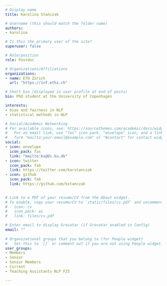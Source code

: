 ```yaml
---
# Display name
title: Karolina Stańczak

# Username (this should match the folder name)
authors:
- karolina

# Is this the primary user of the site?
superuser: false

# Role/position
role: Postdoc

# Organizations/Affiliations
organizations:
- name: ETH Zürich
  url: "https://inf.ethz.ch"

# Short bio (displayed in user profile at end of posts)
bio: PhD student at the University of Copenhagen

interests:
- bias and fairness in NLP 
- statistical methods in NLP

# Social/Academic Networking
# For available icons, see: https://sourcethemes.com/academic/docs/widgets/#icons
#   For an email link, use "fas" icon pack, "envelope" icon, and a link in the
#   form "mailto:your-email@example.com" or "#contact" for contact widget.
social:
- icon: envelope
  icon_pack: fas
  link: "mailto:ks@di.ku.dk"  
- icon: twitter
  icon_pack: fab
  link: https://twitter.com/karstanczak
- icon: github
  icon_pack: fab
  link: https://github.com/kstanczak

  
# Link to a PDF of your resume/CV from the About widget.
# To enable, copy your resume/CV to `static/files/cv.pdf` and uncomment the lines below.  
# - icon: cv
#   icon_pack: ai
#   link: files/cv.pdf 

# Enter email to display Gravatar (if Gravatar enabled in Config)
email: ""
  
# Organizational groups that you belong to (for People widget)
#   Set this to `[]` or comment out if you are not using People widget.  
user_groups:
- Members
- Senior
- Senior Members
- Current
- Teaching Assistants NLP F25

---
```

<!-- Karolina is a first-year PhD student at the University of Copenhagen, co-advised by [Isabelle Augenstein](http://isabelleaugenstein.github.io/) and Ryan. Previously, she received a BSc in Economics with a major in Statistics and Econometrics and completed an MSc in Statistics, both from the Humboldt University of Berlin. Besides, prior to starting her PhD she has worked as a data science consultant. Her primary research interests are bias and fairness in NLP, interpretability and statistical methods. In her spare time she enjoys knitting warm socks and sweaters, and learning languages, both very useful for her Ph.D.-related move to Denmark.

Native Language: Polish

Animal Form: Hummingbird -->

<!-- <img  class="avatar-small" src="hummingbird.jpg" style="float: center" />
 -->
